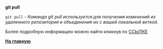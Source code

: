 **git pull**

`git pull` - *Команда git pull используется для получения изменений из удаленного репозитория и объединения их с вашей локальной веткой.*





Более подробную информацию можно найти кликнув по [ССЫЛКЕ](https://www.yourtodo.ru/posts/13/#:~:text=12.-,%D0%9A%D0%BE%D0%BC%D0%B0%D0%BD%D0%B4%D0%B0%20git%20pull,-%D0%9A%D0%BE%D0%BC%D0%B0%D0%BD%D0%B4%D0%B0%20git%20pull)



**[На главную](../readme.md)**